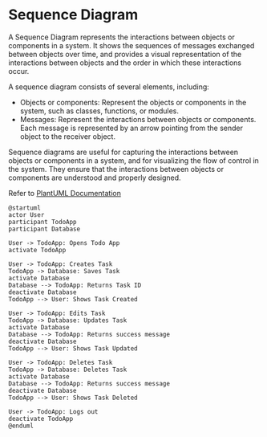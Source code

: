 # Sequence Diagram
A Sequence Diagram represents the interactions between objects or components in a system. It shows the sequences of messages exchanged between objects over time, and provides a visual representation of the interactions between objects and the order in which these interactions occur.

A sequence diagram consists of several elements, including:

- Objects or components: Represent the objects or components in the system, such as classes, functions, or modules.
- Messages: Represent the interactions between objects or components. Each message is represented by an arrow pointing from the sender object to the receiver object.

Sequence diagrams are useful for capturing the interactions between objects or components in a system, and for visualizing the flow of control in the system. They ensure that the interactions between objects or components are understood and properly designed.

Refer to [PlantUML Documentation](https://plantuml.com/sequence-diagram)

``` plantuml
@startuml
actor User
participant TodoApp
participant Database

User -> TodoApp: Opens Todo App
activate TodoApp

User -> TodoApp: Creates Task
TodoApp -> Database: Saves Task
activate Database
Database --> TodoApp: Returns Task ID
deactivate Database
TodoApp --> User: Shows Task Created

User -> TodoApp: Edits Task
TodoApp -> Database: Updates Task
activate Database
Database --> TodoApp: Returns success message
deactivate Database
TodoApp --> User: Shows Task Updated

User -> TodoApp: Deletes Task
TodoApp -> Database: Deletes Task
activate Database
Database --> TodoApp: Returns success message
deactivate Database
TodoApp --> User: Shows Task Deleted

User -> TodoApp: Logs out
deactivate TodoApp
@enduml
```
